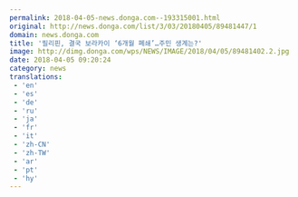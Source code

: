 ```yaml
---
permalink: 2018-04-05-news.donga.com--193315001.html
original: http://news.donga.com/list/3/03/20180405/89481447/1
domain: news.donga.com
title: '필리핀, 결국 보라카이 ‘6개월 폐쇄’…주민 생계는?'
image: http://dimg.donga.com/wps/NEWS/IMAGE/2018/04/05/89481402.2.jpg
date: 2018-04-05 09:20:24
category: news
translations: 
 - 'en'
 - 'es'
 - 'de'
 - 'ru'
 - 'ja'
 - 'fr'
 - 'it'
 - 'zh-CN'
 - 'zh-TW'
 - 'ar'
 - 'pt'
 - 'hy'
---
```


